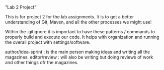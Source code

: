 "Lab 2 Project" 

This is for project 2 for the lab assignments. It is to get a better understanding of Git, Maven, and all the other processes we might use!

Within the .gitignore it is important to have these patterns / commands to properly build and execute our code. It helps with organization and running the overall project with settings/software.

author/idea-sprint : is the main person making ideas and writing all the magazines.
editor/review : will also be writing but doing reviews of work and other things ofr the magazines.